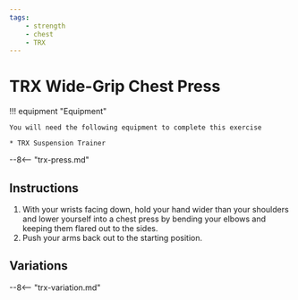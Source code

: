 ```yaml
---
tags:
    - strength
    - chest
    - TRX
---
```


#  TRX Wide-Grip Chest Press

!!! equipment "Equipment"

    You will need the following equipment to complete this exercise
    
    * TRX Suspension Trainer

--8<-- "trx-press.md"

## Instructions

1. With your wrists facing down, hold your hand wider than your shoulders and lower yourself into a chest press by bending your elbows and keeping them flared out to the sides.
2. Push your arms back out to the starting position.

## Variations

--8<-- "trx-variation.md"